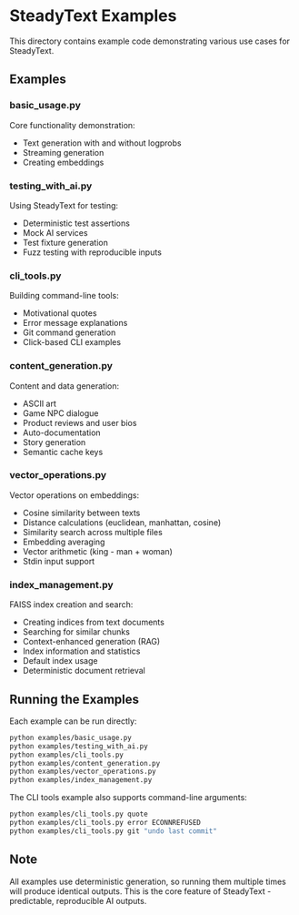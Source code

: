 # SteadyText Examples

This directory contains example code demonstrating various use cases for SteadyText.

## Examples

### basic_usage.py
Core functionality demonstration:
- Text generation with and without logprobs
- Streaming generation
- Creating embeddings

### testing_with_ai.py
Using SteadyText for testing:
- Deterministic test assertions
- Mock AI services
- Test fixture generation
- Fuzz testing with reproducible inputs

### cli_tools.py
Building command-line tools:
- Motivational quotes
- Error message explanations
- Git command generation
- Click-based CLI examples

### content_generation.py
Content and data generation:
- ASCII art
- Game NPC dialogue
- Product reviews and user bios
- Auto-documentation
- Story generation
- Semantic cache keys

### vector_operations.py
Vector operations on embeddings:
- Cosine similarity between texts
- Distance calculations (euclidean, manhattan, cosine)
- Similarity search across multiple files
- Embedding averaging
- Vector arithmetic (king - man + woman)
- Stdin input support

### index_management.py
FAISS index creation and search:
- Creating indices from text documents
- Searching for similar chunks
- Context-enhanced generation (RAG)
- Index information and statistics
- Default index usage
- Deterministic document retrieval

## Running the Examples

Each example can be run directly:

```bash
python examples/basic_usage.py
python examples/testing_with_ai.py
python examples/cli_tools.py
python examples/content_generation.py
python examples/vector_operations.py
python examples/index_management.py
```

The CLI tools example also supports command-line arguments:

```bash
python examples/cli_tools.py quote
python examples/cli_tools.py error ECONNREFUSED
python examples/cli_tools.py git "undo last commit"
```

## Note

All examples use deterministic generation, so running them multiple times will produce identical outputs. This is the core feature of SteadyText - predictable, reproducible AI outputs.